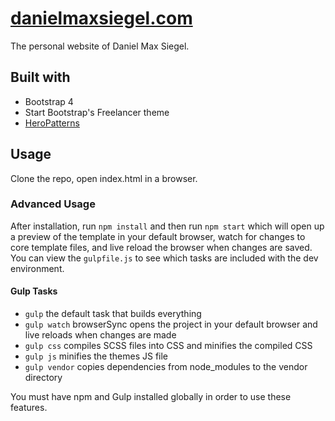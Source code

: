 # [danielmaxsiegel.com](https://danielmaxsiegel.com/)

The personal website of Daniel Max Siegel.

## Built with

- Bootstrap 4
- Start Bootstrap's Freelancer theme
- [HeroPatterns](https://www.heropatterns.com/)

## Usage

Clone the repo, open index.html in a browser.

### Advanced Usage

After installation, run `npm install` and then run `npm start` which will open up a preview of the template in your default browser, watch for changes to core template files, and live reload the browser when changes are saved. You can view the `gulpfile.js` to see which tasks are included with the dev environment.

#### Gulp Tasks

- `gulp` the default task that builds everything
- `gulp watch` browserSync opens the project in your default browser and live reloads when changes are made
- `gulp css` compiles SCSS files into CSS and minifies the compiled CSS
- `gulp js` minifies the themes JS file
- `gulp vendor` copies dependencies from node_modules to the vendor directory

You must have npm and Gulp installed globally in order to use these features.
